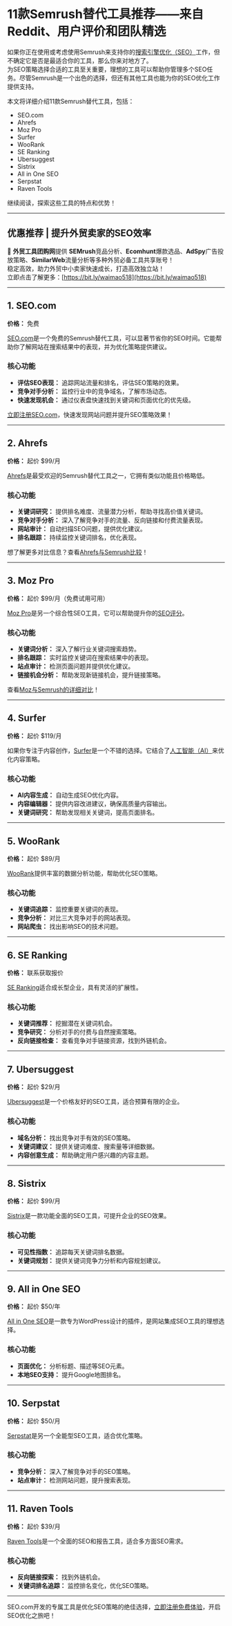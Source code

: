# 11款Semrush替代工具推荐——来自Reddit、用户评价和团队精选

如果你正在使用或考虑使用Semrush来支持你的[搜索引擎优化（SEO）](https://www.seo.com/services/)工作，但不确定它是否是最适合你的工具，那么你来对地方了。  
为SEO策略选择合适的工具至关重要，理想的工具可以帮助你管理多个SEO任务。尽管Semrush是一个出色的选择，但还有其他工具也能为你的SEO优化工作提供支持。  

本文将详细介绍11款Semrush替代工具，包括：

- SEO.com  
- Ahrefs  
- Moz Pro  
- Surfer  
- WooRank  
- SE Ranking  
- Ubersuggest  
- Sistrix  
- All in One SEO  
- Serpstat  
- Raven Tools  

继续阅读，探索这些工具的特点和优势！

---

## 优惠推荐 | 提升外贸卖家的SEO效率

🎯 **外贸工具团购网**提供 **SEMrush**竞品分析、**Ecomhunt**爆款选品、**AdSpy**广告投放策略、**SimilarWeb**流量分析等多种外贸必备工具共享账号！  
稳定高效，助力外贸中小卖家快速成长，打造高效独立站！  
立即点击了解更多：[https://bit.ly/waimao518](https://bit.ly/waimao518)

---

## 1. SEO.com
**价格：** 免费  

[SEO.com](https://www.seo.com/)是一个免费的Semrush替代工具，可以显著节省你的SEO时间。它能帮助你了解网站在搜索结果中的表现，并为优化策略提供建议。  

### 核心功能
- **评估SEO表现：** 追踪网站流量和排名，评估SEO策略的效果。  
- **竞争对手分析：** 监控行业中的竞争域名，了解市场动态。  
- **快速发现机会：** 通过仪表盘快速找到关键词和页面优化的优先级。  

[立即注册SEO.com](https://app.seo.com/signup)，快速发现网站问题并提升SEO策略效果！

---

## 2. Ahrefs
**价格：** 起价 $99/月  

[Ahrefs](https://ahrefs.com/)是最受欢迎的Semrush替代工具之一，它拥有类似功能且价格略低。  

### 核心功能
- **关键词研究：** 提供排名难度、流量潜力分析，帮助寻找高价值关键词。  
- **竞争对手分析：** 深入了解竞争对手的流量、反向链接和付费流量表现。  
- **网站审计：** 自动扫描SEO问题，提供优化建议。  
- **排名跟踪：** 持续监控关键词排名，优化表现。  

想了解更多对比信息？查看[Ahrefs与Semrush比较](https://www.seo.com/tools/semrush-vs-ahrefs/)！

---

## 3. Moz Pro
**价格：** 起价 $99/月（免费试用可用）  

[Moz Pro](https://www.seo.com/tools/moz/)是另一个综合性SEO工具，它可以帮助提升你的[SEO评分](https://www.seo.com/blog/what-is-an-seo-score/)。  

### 核心功能
- **关键词分析：** 深入了解行业关键词搜索趋势。  
- **排名跟踪：** 实时监控关键词在搜索结果中的表现。  
- **站点审计：** 检测页面问题并提供优化建议。  
- **链接机会分析：** 帮助发现新链接机会，提升链接策略。  

查看[Moz与Semrush的详细对比](https://www.seo.com/blog/semrush-vs-moz/)！

---

## 4. Surfer
**价格：** 起价 $119/月  

如果你专注于内容创作，[Surfer](https://surferseo.com/)是一个不错的选择。它结合了[人工智能（AI）](https://www.seo.com/basics/glossary/artificial-intelligence/)来优化内容策略。  

### 核心功能
- **AI内容生成：** 自动生成SEO优化内容。  
- **内容编辑器：** 提供内容改进建议，确保高质量内容输出。  
- **关键词研究：** 帮助发现相关关键词，提高页面排名。  

---

## 5. WooRank
**价格：** 起价 $89/月  

[WooRank](https://www.woorank.com/en)提供丰富的数据分析功能，帮助优化SEO策略。  

### 核心功能
- **关键词追踪：** 监控重要关键词的表现。  
- **竞争分析：** 对比三大竞争对手的网站表现。  
- **网站爬虫：** 找出影响SEO的技术问题。  

---

## 6. SE Ranking
**价格：** 联系获取报价  

[SE Ranking](https://seranking.com/)适合成长型企业，具有灵活的扩展性。  

### 核心功能
- **关键词推荐：** 挖掘潜在关键词机会。  
- **竞争研究：** 分析对手的付费与自然搜索策略。  
- **反向链接检查：** 查看竞争对手链接资源，找到外链机会。  

---

## 7. Ubersuggest
**价格：** 起价 $29/月  

[Ubersuggest](https://neilpatel.com/ubersuggest/)是一个价格友好的SEO工具，适合预算有限的企业。  

### 核心功能
- **域名分析：** 找出竞争对手有效的SEO策略。  
- **关键词建议：** 提供关键词难度、搜索量等详细数据。  
- **内容创意生成：** 帮助确定用户感兴趣的内容主题。  

---

## 8. Sistrix
**价格：** 起价 $99/月  

[Sistrix](https://www.sistrix.com/)是一款功能全面的SEO工具，可提升企业的SEO效果。  

### 核心功能
- **可见性指数：** 追踪每天关键词排名数据。  
- **关键词规划：** 提供关键词竞争力分析和内容规划建议。  

---

## 9. All in One SEO
**价格：** 起价 $50/年  

[All in One SEO](https://aioseo.com/)是一款专为WordPress设计的插件，是网站集成SEO工具的理想选择。  

### 核心功能
- **页面优化：** 分析标题、描述等SEO元素。  
- **本地SEO支持：** 提升Google地图排名。  

---

## 10. Serpstat
**价格：** 起价 $50/月  

[Serpstat](https://serpstat.com/)是另一个全能型SEO工具，适合优化策略。  

### 核心功能
- **竞争分析：** 深入了解竞争对手的SEO策略。  
- **站点审计：** 检测网站问题，提升搜索表现。  

---

## 11. Raven Tools
**价格：** 起价 $39/月  

[Raven Tools](https://raventools.com/)是一个全面的SEO和报告工具，适合多方面SEO需求。  

### 核心功能
- **反向链接探索：** 找到外链机会。  
- **关键词排名追踪：** 监控排名变化，优化SEO策略。  

---

SEO.com开发的专属工具是优化SEO策略的绝佳选择，[立即注册免费体验](https://app.seo.com/signup)，开启SEO优化之旅吧！
